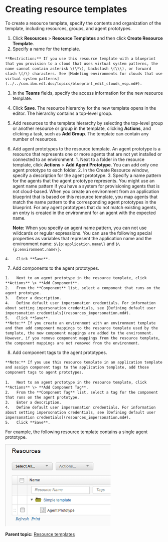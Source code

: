 # Creating resource templates

To create a resource template, specify the contents and organization of the template, including resources, groups, and agent prototypes.

1.   Click **Resources** \> **Resource Templates** and then click **Create Resource Template**. 
2.   Specify a name for the template. 

    **Restriction:** If you use this resource template with a blueprint that you provision to a cloud that uses virtual system patterns, the name cannot contain asterisk \(\*\), backslash \(\\\), or forward slash \(/\) characters. See [Modeling environments for clouds that use virtual system patterns](../../com.ibm.edt.doc/topics/blueprint_edit_clouds_vsp.md#).

3.   In the **Teams** fields, specify the access information for the new resource template. 
4.   Click **Save**. The resource hierarchy for the new template opens in the editor. The hierarchy contains a top-level group.
5.   Add resources to the template hierarchy by selecting the top-level group or another resource or group in the template, clicking **Actions**, and clicking a task, such as **Add Group**. The template can contain any number of resources.
6.   Add agent prototypes to the resource template. An agent prototype is a resource that represents one or more agents that are not yet installed or connected to an environment. 
    1.   Next to a folder in the resource template, click **Actions** \> **Add Agent Prototype**. You can add only one agent prototype to each folder.
    2.   In the Create Resource window, specify a description for the agent prototype. 
    3.   Specify a name pattern for the agents that the agent prototype represents. You might use an agent name pattern if you have a system for provisioning agents that is not cloud-based. When you create an environment from an application blueprint that is based on this resource template, you map agents that match the name pattern to the corresponding agent prototypes in the blueprint. For any agent prototypes that do not match existing agents, an entry is created in the environment for an agent with the expected name.

        **Note:** When you specify an agent name pattern, you can not use wildcards or regular expressions. You can use the following special properties as variables that represent the application name and the environment name: `$\{p:application.name\}` and `$\{p:environment.name\}`.

    4.   Click **Save**. 
7.   Add components to the agent prototypes. 

    1.   Next to an agent prototype in the resource template, click **Actions** \> **Add Component**. 
    2.   From the **Component** list, select a component that runs on the agent prototype. 
    3.   Enter a description. 
    4.   Define default user impersonation credentials. For information about setting impersonation credentials, see [Defining default user impersonation credentials](resources_impersonation.md#).
    5.   Click **Save**. 
    **Note:** If you create an environment with an environment template and then add component mappings to the resource template used by the template, the new component mappings are added to the environment. However, if you remove component mappings from the resource template, the component mappings are not removed from the environment.

8.   Add component tags to the agent prototypes. 

    **Note:** If you use this resource template in an application template and assign component tags to the application template, add those component tags to agent prototypes.

    1.   Next to an agent prototype in the resource template, click **Actions** \> **Add Component Tag**. 
    2.   From the **Component Tag** list, select a tag for the component that runs on the agent prototype. 
    3.   Enter a description. 
    4.   Define default user impersonation credentials. For information about setting impersonation credentials, see [Defining default user impersonation credentials](resources_impersonation.md#).
    5.   Click **Save**. 

For example, the following resource template contains a single agent prototype.

![A simple resource template with an agent prototype that hosts a component](../images/resources_templates_a.gif)

**Parent topic:** [Resource templates](../topics/resources_templates.md)

